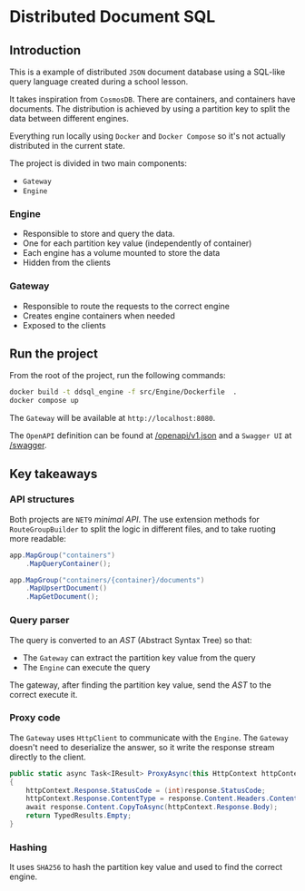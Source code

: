 # Distributed Document SQL

## Introduction

This is a example of distributed `JSON` document database using a SQL-like query language created during a school lesson.

It takes inspiration from `CosmosDB`. There are containers, and containers have documents.
The distribution is achieved by using a partition key to split the data between different engines.

Everything run locally using `Docker` and `Docker Compose` so it's not actually distributed in the current state.

The project is divided in two main components:
- `Gateway`
- `Engine`

### Engine

- Responsible to store and query the data.
- One for each partition key value (independently of container)
- Each engine has a volume mounted to store the data
- Hidden from the clients

### Gateway

- Responsible to route the requests to the correct engine
- Creates engine containers when needed
- Exposed to the clients

## Run the project

From the root of the project, run the following commands:

```bash
docker build -t ddsql_engine -f src/Engine/Dockerfile  .      
docker compose up
```

The `Gateway` will be available at `http://localhost:8080`.

The `OpenAPI` definition can be found at [/openapi/v1.json](http://localhost:8080/openapi/v1.json) and
a `Swagger UI` at [/swagger](http://localhost:8080/swagger).

## Key takeaways

### API structures

Both projects are `NET9` *minimal API*. The use extension methods for `RouteGroupBuilder` to split the logic in different files, and to take ruoting more readable:

```csharp
app.MapGroup("containers")
    .MapQueryContainer();

app.MapGroup("containers/{container}/documents")
    .MapUpsertDocument()
    .MapGetDocument();
```

### Query parser

The query is converted to an *AST* (Abstract Syntax Tree) so that:
- The `Gateway` can extract the partition key value from the query
- The `Engine` can execute the query

The gateway, after finding the partition key value, send the *AST* to the correct execute it.

### Proxy code

The `Gateway` uses `HttpClient` to communicate with the `Engine`. 
The `Gateway` doesn't need to deserialize the answer, so it write the response stream directly to the client.

```csharp
public static async Task<IResult> ProxyAsync(this HttpContext httpContext, HttpResponseMessage response)
{
    httpContext.Response.StatusCode = (int)response.StatusCode;
    httpContext.Response.ContentType = response.Content.Headers.ContentType?.ToString();
    await response.Content.CopyToAsync(httpContext.Response.Body);
    return TypedResults.Empty;
}
```

### Hashing

It uses `SHA256` to hash the partition key value and used to find the correct engine.